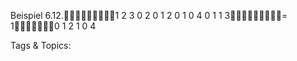 Beispiel 6.12.1 2 3 0
2 0 1 2
0 1 0 4
0 1 1 3= 10 1 2
1 0 4

   Tags & Topics:
   